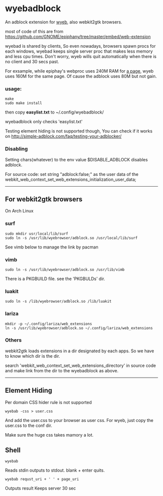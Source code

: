 # wyebadblock
An adblock extension for [wyeb](https://github.com/jun7/wyeb), also webkit2gtk browsers.

most of code of this are from https://github.com/GNOME/epiphany/tree/master/embed/web-extension

wyebad is shared by clients, So even nowadays, browsers spawn procs for each windows,
wyebad keeps single server proc that makes less memory and less cpu times.
Don't worry, wyeb wills quit automatically when there is no client and 30 secs past.

For exsample, while epiphay's webproc uses 240M RAM for
[a page](http://simple-adblock.com/faq/testing-your-adblocker/), wyeb uses 160M for the same page.
Of cause the adblock uses 80M but not gain.

### usage:

	make
	sudo make install

then
copy **easylist.txt** to ~/.config/wyebadblock/

wyebadblock only checks 'easylist.txt'

Testing element hiding is not supported though,
You can check if it works on http://simple-adblock.com/faq/testing-your-adblocker/

### Disabling

Setting chars(whatever) to the env value $DISABLE_ADBLOCK disables adblock.

For source code:
set string "adblock:false;" as the user data of the
webkit_web_context_set_web_extensions_initialization_user_data;


---


## For webkit2gtk browsers
On Arch Linux

### surf
	sudo mkdir usr/local/lib/surf
	sudo ln -s /usr/lib/wyebrowser/adblock.so /usr/local/lib/surf

See vimb below to manage the link by pacman

### vimb

	sudo ln -s /usr/lib/wyebrowser/adblock.so /usr/lib/vimb

There is a PKGBUILD file. see the 'PKGBULDs' dir.

### luakit

	sudo ln -s /lib/wyebrowser/adblock.so /lib/luakit

### lariza

	mkdir -p ~/.config/lariza/web_extensions
	ln -s /usr/lib/wyebrowser/adblock.so ~/.config/lariza/web_extensions


### Others

webkit2gtk loads extensions in a dir designated by each apps.
So we have to know which dir is the dir.

search 'webkit_web_context_set_web_extensions_directory' in source code
and make link from the dir to the wyebadblock as above.


---


## Element Hiding
Per domain CSS hider rule is not supported

	wyebab -css > user.css

And add the user.css to your browser as user css.
For wyeb, just copy the user.css to the conf dir.

Make sure the huge css takes mamory a lot.

## Shell

	wyebab

Reads stdin outputs to stdout.
blank + enter quits.

	wyebab requst_uri + ' ' + page_uri

Outputs result
Keeps server 30 sec
